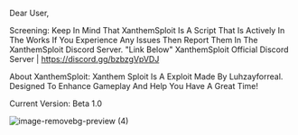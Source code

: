 Dear User,

Screening:
Keep In Mind That XanthemSploit Is A Script That Is Actively In The Works If You Experience Any Issues Then Report Them In The XanthemSploit Discord Server. "Link Below"
XanthemSploit Official Discord Server | https://discord.gg/bzbzgVpVDJ

About XanthemSploit:
Xanthem Sploit Is A Exploit Made By Luhzayforreal. Designed To Enhance Gameplay And Help You Have A Great Time!

Current Version:
Beta 1.0

![image-removebg-preview (4)](https://github.com/user-attachments/assets/890728d2-4e92-4263-aeca-64f47dc4a505)
